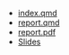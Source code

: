 - [index.qmd](https://gabrielischwartz.github.io/qtm350_hw5/)
- [report.qmd](https://gabrielischwartz.github.io/qtm350_hw5/report.html)
- [report.pdf](docs/report.pdf)
- [Slides](https://gabrielischwartz.github.io/qtm350_hw5/presentation.html#/title-slide)

